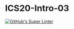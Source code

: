# ICS20-Intro-03

[![GitHub's Super Linter](https://github.com/AvaVenturino/ICS20-Intro-03/workflows/GitHub's%20Super%20Linter/badge.svg)](https://github.com/AvaVenturino/ICS20-Intro-03/actions)
